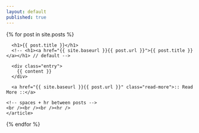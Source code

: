 ```yaml
---
layout: default
published: true
---
```


<div class="post">
  {% for post in site.posts %}
    <article class="post">

      <h1>{{ post.title }}</h1>
	  <!-- <h1><a href="{{ site.baseurl }}{{ post.url }}">{{ post.title }}</a></h1> // default -->

      <div class="entry">
        {{ content }}
      </div>

      <a href="{{ site.baseurl }}{{ post.url }}" class="read-more">:: Read More ::</a>

	<!-- spaces + hr between posts -->
	<br /><br /><br /><hr />
    </article>

  {% endfor %}
</div>
